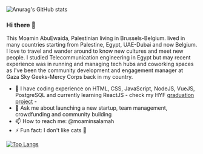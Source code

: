 ![Anurag's GitHub stats](https://github-readme-stats.vercel.app/api?username=Moamin-AbuEwaida&show_icons=true&theme=radical)

### Hi there 👋   

This Moamin AbuEwaida, Palestinian living in Brussels-Belgium. lived in many countries starting from Palestine, Egypt, UAE-Dubai and now Belgium.
I love to travel and wander around to know new cultures and meet new people.
I studied Telecommunication engineering in Egypt but may recent experience was in running and managing tech hubs and coworking spaces as I've been the community development and engagement manager at Gaza Sky Geeks-Mercy Corps back in my country.

- 🌱 I have coding experience on HTML, CSS, JavaScript, NodeJS, VueJS, PostgreSQL and currently learning ReactJS - check my HYF <a target="_blank" href="https://hyf-connect.herokuapp.com/pages/homepage/homepage.html">graduation project</a> -
- 💬 Ask me about launching a new startup, team management, crowdfunding and community building
- 📫 How to reach me: @moaminsalamah 
- ⚡ Fun fact: I don't like cats 🤔

<!-- [![Anurag's GitHub stats](https://github-readme-stats.vercel.app/api?username=Moamin-AbuEwaida)](https://github.com/anuraghazra/github-readme-stats) -->


[![Top Langs](https://github-readme-stats.vercel.app/api/top-langs/?username=Moamin-AbuEwaida&layout=compact)](https://github.com/anuraghazra/github-readme-stats)

<!--
**Moamin-AbuEwaida/Moamin-AbuEwaida** is a ✨ _special_ ✨ repository because its `README.md` (this file) appears on your GitHub profile.

Here are some ideas to get you started:

- 🔭 I’m currently working on ...
- 🌱 I’m currently learning ...
- 👯 I’m looking to collaborate on ...
- 🤔 I’m looking for help with ...
- 💬 Ask me about ...
- 📫 How to reach me: ...
- 😄 Pronouns: ...
- ⚡ Fun fact: ...
-->
